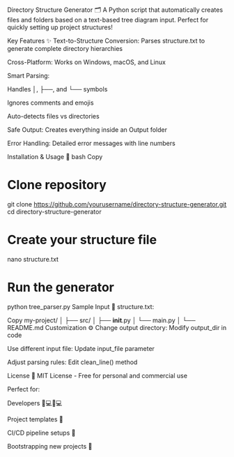 Directory Structure Generator 🗂️
A Python script that automatically creates files and folders based on a text-based tree diagram input. Perfect for quickly setting up project structures!

Key Features ✨
Text-to-Structure Conversion: Parses structure.txt to generate complete directory hierarchies

Cross-Platform: Works on Windows, macOS, and Linux

Smart Parsing:

Handles │, ├──, and └── symbols

Ignores comments and emojis

Auto-detects files vs directories

Safe Output: Creates everything inside an Output folder

Error Handling: Detailed error messages with line numbers

Installation & Usage 🚀
bash
Copy
# Clone repository
git clone https://github.com/yourusername/directory-structure-generator.git
cd directory-structure-generator

# Create your structure file
nano structure.txt

# Run the generator
python tree_parser.py
Sample Input 📝
structure.txt:

Copy
my-project/
│
├── src/
│   ├── __init__.py
│   └── main.py
│
└── README.md
Customization ⚙️
Change output directory: Modify output_dir in code

Use different input file: Update input_file parameter

Adjust parsing rules: Edit clean_line() method

License 📄
MIT License - Free for personal and commercial use

Perfect for:

Developers 👨💻👩💻

Project templates 🎨

CI/CD pipeline setups 🔄

Bootstrapping new projects 🚀